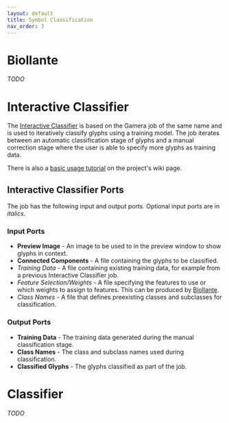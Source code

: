 ```yaml
---
layout: default
title: Symbol Classification
nav_order: 3
---
```


# Biollante

*TODO*

# Interactive Classifier

The [Interactive Classifier](https://github.com/DDMAL/Interactive-Classifier) is based on the Gamera job of the same
name and is used to iteratively classify glyphs using a training model.
The job iterates between an automatic classification stage of glyphs and a manual correction stage where the user is able to specify more glyphs as training data.

There is also a [basic usage tutorial](https://github.com/DDMAL/Interactive-Classifier/wiki/How-to-Use) on the project's wiki page.

## Interactive Classifier Ports

The job has the following input and output ports. Optional input ports are in *italics*.

### Input Ports

* **Preview Image** - An image to be used to in the preview window to show glyphs in context.
* **Connected Components** - A file containing the glyphs to be classified.
* *Training Data* - A file containing existing training data, for example from a previous Interactive Classifier job.
* *Feature Selection/Weights* - A file specifying the features to use or which weights to assign to features. This can be produced by [Biollante](#biollante).
* *Class Names* - A file that defines preexisting classes and subclasses for classification.

### Output Ports

* **Training Data** - The training data generated during the manual classification stage.
* **Class Names** - The class and subclass names used during classification.
* **Classified Glyphs** - The glyphs classified as part of the job.

# Classifier

*TODO*
